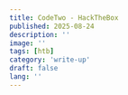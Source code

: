 ```yaml
---
title: CodeTwo - HackTheBox 
published: 2025-08-24
description: ''
image: ''
tags: [htb]
category: 'write-up'
draft: false 
lang: ''
---
```

